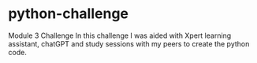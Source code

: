 # python-challenge
Module 3 Challenge
In this challenge I was aided with Xpert learning assistant, chatGPT and study sessions with my peers to create the python code.
